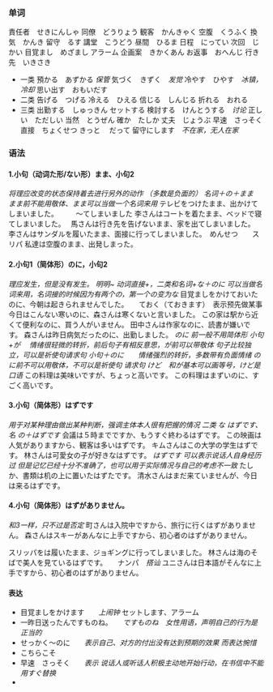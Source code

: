 ### 单词
責任者　せきにんしゃ
同僚　どうりょう
観客　かんきゃく
空腹　くうふく
換気　かんき
留守　るす
講堂　こうどう
昼間　ひるま
日程　にってい
次回　じかい
目覚まし　めざまし
アラーム
企画案　きかくあん
お返事　おへんじ
行き先　いきさき
+ 一类
預かる　あずかる  *保管*
気づく　きずく　*发觉*
冷やす　ひやす　*冰镇，冷却*
思い出す　おもいだす
+ 二类
告げる　つげる
冷える　ひえる
信じる　しんじる
折れる　おれる
+ 三类
出勤する　しゅっきん
セットする
検討する　けんとうする　*讨论*
正しい　ただしい
当然　とうぜん
確か　たしか
丈夫　じょうぶ
早速　さっそく
直接　ちょくせつ
きっと　
だって
留守にします　*不在家，无人在家*
### 语法
#### 1.小句（动词た形/ない形）まま、小句2
*将理应改变的状态保持着去进行另外的动作 （多数是负面的）*
*名词＋の＋まま　　まま前不能用敬体、まま可以当做一个名词来用*
テレビをつけたまま、出かけてしまいました。　　　～てしまいました
李さんはコートを着たまま、ベッドで寝てしまいました。　
馬さんは行き先を告げないまま、家を出てしまいました。
李さんはサンダルを履いたまま、面接に行ってしまいました。　めんせつ　　スリパ
私達は空腹のまま、出発しまった。
#### 2.小句1（简体形）のに，小句2
*理应发生，但是没有发生。  明明~
动词直接+，二类和名词+な＋のに
可以当做名词来用，名词接的时候因为有两个の，第一个の变为な*
目覚ましをかけておいたのに、今朝は起きられませんでした。　　ておく（ておきます）　表示预先做某事
今日はこんない寒いのに、森さんは寒くないと言いました。
この家は駅から近くて便利なのに、買う人がいません。
田中さんは作家なのに、読書が嫌いです。
森さんは昨日病気だったのに、出勤しました。
*のに 前一般不用简体形*
*小句+が　 情绪很轻微的转折，前后句子有相反意思，が前可以带敬体 句子比较独立，可以是祈使句请求句
小句＋のに　　情绪强烈的转折，多数带有负面情绪  のに前不可以用敬体，不可以是祈使句 请求句*
*けど　和が基本可以画等号，けど是口语*
この料理は美味いですが、ちょっと高いです。
この料理はまずいのに、すごく高いです。
#### 3.小句（简体形）はずです
*用于对某种理由做出某种判断，强调主体本人很有把握的情况*
*二类 な はずです、名 の＋はずです*
会議は５時までですか、もうすぐ終わるはずです。
この映画は人気がありますから、観客は多いはずです。
キムさんはこの大学の学生はずです。
林さんは可愛女の子が好きなはずです。
*はずです 可以表示说话人自身经历过 但是记忆已经十分不准确了，也可以用于实际情况与自己的考虑不一致*
たしか、書類は机の上に置いたはずたです。
清水さんはまだ来ていませんが、今日は来るはずです。
#### 4.小句（简体形）はずがありません。
*和3一样，只不过是否定*
町さんは入院中ですから、旅行に行くはずがありません。
森さんはスキーがあんなに上手ですから、初心者のはずがありません。

スリッパをは履いたまま、ジョギングに行ってしまいました。
林さんは海のそばで美人を見ているはずです。　　ナンパ　*搭讪*
ユニさんは日本語がそんなに上手ですから、初心者のはずがありません。
#### 表达
+ 目覚ましをかけます　　*上闹钟*  セットします、アラーム
+ 一昨日送ったんですものね。　　*ですものね　女性用语，声明自己的行为是正当的*
+ せっかく～のに　　*表示自己、对方的付出没有达到预期的效果 而表达惋惜*
+ こちらこそ
+ 早速　さっそく　　*表示 说话人或听话人积极主动地开始行动，在书信中不能用すぐ替换*
+ 